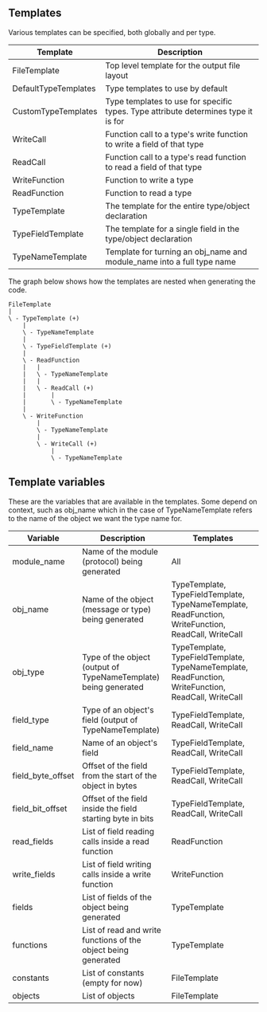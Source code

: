 ﻿## Templates
Various templates can be specified, both globally and per type.

| Template | Description |
| --- | --- |
| FileTemplate | Top level template for the output file layout |
| DefaultTypeTemplates | Type templates to use by default |
| CustomTypeTemplates | Type templates to use for specific types. Type attribute determines type it is for |
| WriteCall | Function call to a type's write function to write a field of that type |
| ReadCall | Function call to a type's read function to read a field of that type |
| WriteFunction | Function to write a type |
| ReadFunction | Function to read a type |
| TypeTemplate | The template for the entire type/object declaration |
| TypeFieldTemplate | The template for a single field in the type/object declaration |
| TypeNameTemplate | Template for turning an obj_name and module_name into a full type name |

The graph below shows how the templates are nested when generating the code.

```
FileTemplate
|
\ - TypeTemplate (+)
    |
    \ - TypeNameTemplate
    |
    \ - TypeFieldTemplate (+)
    |
    \ - ReadFunction
    |   |
    |   \ - TypeNameTemplate
    |   |
    |   \ - ReadCall (+)
    |       |
    |       \ - TypeNameTemplate
    |
    \ - WriteFunction
        |
        \ - TypeNameTemplate
        |
        \ - WriteCall (+)
            |
            \ - TypeNameTemplate
```
## Template variables
These are the variables that are available in the templates. Some depend on context, such as obj_name which in the case of TypeNameTemplate refers to the name of the object we want the type name for.

| Variable | Description | Templates |
| --- | --- | --- |
| module_name | Name of the module (protocol) being generated | All |
| obj_name | Name of the object (message or type) being generated | TypeTemplate, TypeFieldTemplate, TypeNameTemplate, ReadFunction, WriteFunction, ReadCall, WriteCall |
| obj_type | Type of the object (output of TypeNameTemplate) being generated | TypeTemplate, TypeFieldTemplate, TypeNameTemplate, ReadFunction, WriteFunction, ReadCall, WriteCall |
| field_type | Type of an object's field (output of TypeNameTemplate) | TypeFieldTemplate, ReadCall, WriteCall |
| field_name | Name of an object's field | TypeFieldTemplate, ReadCall, WriteCall |
| field_byte_offset | Offset of the field from the start of the object in bytes | TypeFieldTemplate, ReadCall, WriteCall |
| field_bit_offset | Offset of the field inside the field starting byte in bits | TypeFieldTemplate, ReadCall, WriteCall |
| read_fields | List of field reading calls inside a read function | ReadFunction |
| write_fields | List of field writing calls inside a write function | WriteFunction |
| fields | List of fields of the object being generated | TypeTemplate |
| functions | List of read and write functions of the object being generated | TypeTemplate |
| constants | List of constants (empty for now) | FileTemplate |
| objects | List of objects | FileTemplate |
